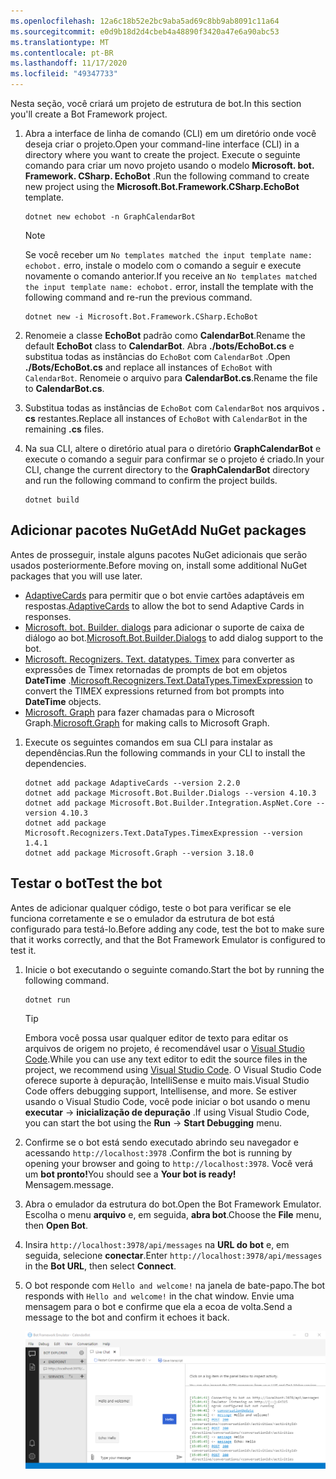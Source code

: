 ```yaml
---
ms.openlocfilehash: 12a6c18b52e2bc9aba5ad69c8bb9ab8091c11a64
ms.sourcegitcommit: e0d9b18d2d4cbeb4a48890f3420a47e6a90abc53
ms.translationtype: MT
ms.contentlocale: pt-BR
ms.lasthandoff: 11/17/2020
ms.locfileid: "49347733"
---
```

<!-- markdownlint-disable MD002 MD041 -->

<span data-ttu-id="367c4-101">Nesta seção, você criará um projeto de estrutura de bot.</span><span class="sxs-lookup"><span data-stu-id="367c4-101">In this section you'll create a Bot Framework project.</span></span>

1. <span data-ttu-id="367c4-102">Abra a interface de linha de comando (CLI) em um diretório onde você deseja criar o projeto.</span><span class="sxs-lookup"><span data-stu-id="367c4-102">Open your command-line interface (CLI) in a directory where you want to create the project.</span></span> <span data-ttu-id="367c4-103">Execute o seguinte comando para criar um novo projeto usando o modelo **Microsoft. bot. Framework. CSharp. EchoBot** .</span><span class="sxs-lookup"><span data-stu-id="367c4-103">Run the following command to create new project using the **Microsoft.Bot.Framework.CSharp.EchoBot** template.</span></span>

    ```dotnetcli
    dotnet new echobot -n GraphCalendarBot
    ```

    > [!NOTE]
    > <span data-ttu-id="367c4-104">Se você receber um `No templates matched the input template name: echobot.` erro, instale o modelo com o comando a seguir e execute novamente o comando anterior.</span><span class="sxs-lookup"><span data-stu-id="367c4-104">If you receive an `No templates matched the input template name: echobot.` error, install the template with the following command and re-run the previous command.</span></span>
    >
    > ```dotnetcli
    > dotnet new -i Microsoft.Bot.Framework.CSharp.EchoBot
    > ```

1. <span data-ttu-id="367c4-105">Renomeie a classe **EchoBot** padrão como **CalendarBot**.</span><span class="sxs-lookup"><span data-stu-id="367c4-105">Rename the default **EchoBot** class to **CalendarBot**.</span></span> <span data-ttu-id="367c4-106">Abra **./bots/EchoBot.cs** e substitua todas as instâncias do `EchoBot` com `CalendarBot` .</span><span class="sxs-lookup"><span data-stu-id="367c4-106">Open **./Bots/EchoBot.cs** and replace all instances of `EchoBot` with `CalendarBot`.</span></span> <span data-ttu-id="367c4-107">Renomeie o arquivo para **CalendarBot.cs**.</span><span class="sxs-lookup"><span data-stu-id="367c4-107">Rename the file to **CalendarBot.cs**.</span></span>

1. <span data-ttu-id="367c4-108">Substitua todas as instâncias de `EchoBot` com `CalendarBot` nos arquivos **. cs** restantes.</span><span class="sxs-lookup"><span data-stu-id="367c4-108">Replace all instances of `EchoBot` with `CalendarBot` in the remaining **.cs** files.</span></span>

1. <span data-ttu-id="367c4-109">Na sua CLI, altere o diretório atual para o diretório **GraphCalendarBot** e execute o comando a seguir para confirmar se o projeto é criado.</span><span class="sxs-lookup"><span data-stu-id="367c4-109">In your CLI, change the current directory to the **GraphCalendarBot** directory and run the following command to confirm the project builds.</span></span>

    ```dotnetcli
    dotnet build
    ```

## <a name="add-nuget-packages"></a><span data-ttu-id="367c4-110">Adicionar pacotes NuGet</span><span class="sxs-lookup"><span data-stu-id="367c4-110">Add NuGet packages</span></span>

<span data-ttu-id="367c4-111">Antes de prosseguir, instale alguns pacotes NuGet adicionais que serão usados posteriormente.</span><span class="sxs-lookup"><span data-stu-id="367c4-111">Before moving on, install some additional NuGet packages that you will use later.</span></span>

- <span data-ttu-id="367c4-112">[AdaptiveCards](https://www.nuget.org/packages/AdaptiveCards/) para permitir que o bot envie cartões adaptáveis em respostas.</span><span class="sxs-lookup"><span data-stu-id="367c4-112">[AdaptiveCards](https://www.nuget.org/packages/AdaptiveCards/) to allow the bot to send Adaptive Cards in responses.</span></span>
- <span data-ttu-id="367c4-113">[Microsoft. bot. Builder. dialogs](https://www.nuget.org/packages/Microsoft.Bot.Builder.Dialogs/) para adicionar o suporte de caixa de diálogo ao bot.</span><span class="sxs-lookup"><span data-stu-id="367c4-113">[Microsoft.Bot.Builder.Dialogs](https://www.nuget.org/packages/Microsoft.Bot.Builder.Dialogs/) to add dialog support to the bot.</span></span>
- <span data-ttu-id="367c4-114">[Microsoft. Recognizers. Text. datatypes. Timex](https://www.nuget.org/packages/Microsoft.Recognizers.Text.DataTypes.TimexExpression/) para converter as expressões de Timex retornadas de prompts de bot em objetos **DateTime** .</span><span class="sxs-lookup"><span data-stu-id="367c4-114">[Microsoft.Recognizers.Text.DataTypes.TimexExpression](https://www.nuget.org/packages/Microsoft.Recognizers.Text.DataTypes.TimexExpression/) to convert the TIMEX expressions returned from bot prompts into **DateTime** objects.</span></span>
- <span data-ttu-id="367c4-115">[Microsoft. Graph](https://www.nuget.org/packages/Microsoft.Graph/) para fazer chamadas para o Microsoft Graph.</span><span class="sxs-lookup"><span data-stu-id="367c4-115">[Microsoft.Graph](https://www.nuget.org/packages/Microsoft.Graph/) for making calls to Microsoft Graph.</span></span>

1. <span data-ttu-id="367c4-116">Execute os seguintes comandos em sua CLI para instalar as dependências.</span><span class="sxs-lookup"><span data-stu-id="367c4-116">Run the following commands in your CLI to install the dependencies.</span></span>

    ```Shell
    dotnet add package AdaptiveCards --version 2.2.0
    dotnet add package Microsoft.Bot.Builder.Dialogs --version 4.10.3
    dotnet add package Microsoft.Bot.Builder.Integration.AspNet.Core --version 4.10.3
    dotnet add package Microsoft.Recognizers.Text.DataTypes.TimexExpression --version 1.4.1
    dotnet add package Microsoft.Graph --version 3.18.0
    ```

## <a name="test-the-bot"></a><span data-ttu-id="367c4-117">Testar o bot</span><span class="sxs-lookup"><span data-stu-id="367c4-117">Test the bot</span></span>

<span data-ttu-id="367c4-118">Antes de adicionar qualquer código, teste o bot para verificar se ele funciona corretamente e se o emulador da estrutura de bot está configurado para testá-lo.</span><span class="sxs-lookup"><span data-stu-id="367c4-118">Before adding any code, test the bot to make sure that it works correctly, and that the Bot Framework Emulator is configured to test it.</span></span>

1. <span data-ttu-id="367c4-119">Inicie o bot executando o seguinte comando.</span><span class="sxs-lookup"><span data-stu-id="367c4-119">Start the bot by running the following command.</span></span>

    ```dotnetcli
    dotnet run
    ```

    > [!TIP]
    > <span data-ttu-id="367c4-120">Embora você possa usar qualquer editor de texto para editar os arquivos de origem no projeto, é recomendável usar o [Visual Studio Code](https://code.visualstudio.com/).</span><span class="sxs-lookup"><span data-stu-id="367c4-120">While you can use any text editor to edit the source files in the project, we recommend using [Visual Studio Code](https://code.visualstudio.com/).</span></span> <span data-ttu-id="367c4-121">O Visual Studio Code oferece suporte à depuração, IntelliSense e muito mais.</span><span class="sxs-lookup"><span data-stu-id="367c4-121">Visual Studio Code offers debugging support, Intellisense, and more.</span></span> <span data-ttu-id="367c4-122">Se estiver usando o Visual Studio Code, você pode iniciar o bot usando o menu **executar**  ->  **inicialização de depuração** .</span><span class="sxs-lookup"><span data-stu-id="367c4-122">If using Visual Studio Code, you can start the bot using the **Run** -> **Start Debugging** menu.</span></span>

1. <span data-ttu-id="367c4-123">Confirme se o bot está sendo executado abrindo seu navegador e acessando `http://localhost:3978` .</span><span class="sxs-lookup"><span data-stu-id="367c4-123">Confirm the bot is running by opening your browser and going to `http://localhost:3978`.</span></span> <span data-ttu-id="367c4-124">Você verá um **bot pronto!**</span><span class="sxs-lookup"><span data-stu-id="367c4-124">You should see a **Your bot is ready!**</span></span> <span data-ttu-id="367c4-125">Mensagem.</span><span class="sxs-lookup"><span data-stu-id="367c4-125">message.</span></span>

1. <span data-ttu-id="367c4-126">Abra o emulador da estrutura do bot.</span><span class="sxs-lookup"><span data-stu-id="367c4-126">Open the Bot Framework Emulator.</span></span> <span data-ttu-id="367c4-127">Escolha o menu **arquivo** e, em seguida, **abra bot**.</span><span class="sxs-lookup"><span data-stu-id="367c4-127">Choose the **File** menu, then **Open Bot**.</span></span>

1. <span data-ttu-id="367c4-128">Insira `http://localhost:3978/api/messages` na **URL do bot** e, em seguida, selecione **conectar**.</span><span class="sxs-lookup"><span data-stu-id="367c4-128">Enter `http://localhost:3978/api/messages` in the **Bot URL**, then select **Connect**.</span></span>

1. <span data-ttu-id="367c4-129">O bot responde com `Hello and welcome!` na janela de bate-papo.</span><span class="sxs-lookup"><span data-stu-id="367c4-129">The bot responds with `Hello and welcome!` in the chat window.</span></span> <span data-ttu-id="367c4-130">Envie uma mensagem para o bot e confirme que ela a ecoa de volta.</span><span class="sxs-lookup"><span data-stu-id="367c4-130">Send a message to the bot and confirm it echoes it back.</span></span>

    ![Uma captura de tela do emulador de estrutura de bot conectado ao bot](images/test-emulator.png)
